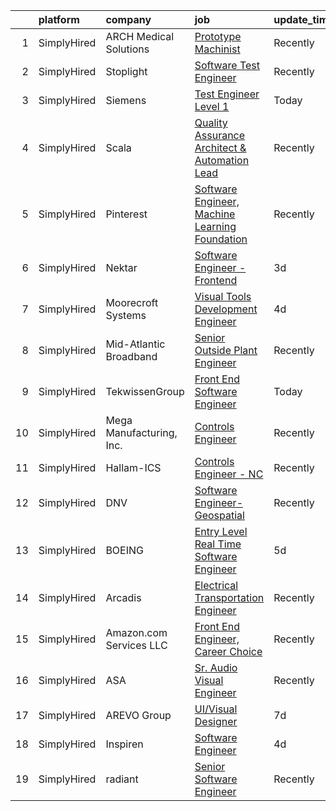 

|    | platform    | company                  | job                                                                                                                                                        | update_time   | location          |
|---:|:------------|:-------------------------|:-----------------------------------------------------------------------------------------------------------------------------------------------------------|:--------------|:------------------|
|  1 | SimplyHired | ARCH Medical Solutions   | [Prototype Machinist](https://www.simplyhired.com/job/3qjhPgNEYM3V1YFGt3BClhfZUEz6HA38LDIzjhiQ-NAw5rngCvoBfw?q=visual+engineer)                            | Recently      | Seabrook, NH      |
|  2 | SimplyHired | Stoplight                | [Software Test Engineer](https://www.simplyhired.com/job/HK_8zDF2_QL4HjJbn3PDAsNNxHO1eCFtYQXGdqSQDkR6dl3BH17y6Q?q=visual+engineer)                         | Recently      | Remote            |
|  3 | SimplyHired | Siemens                  | [Test Engineer Level 1](https://www.simplyhired.com/job/rZScAQ9gx_DF7B9HxSNHXW-PSLMr8KCFpzXtyCZStPZeSbmRtP-MaA?q=visual+engineer)                          | Today         | Johnson City, TN  |
|  4 | SimplyHired | Scala                    | [Quality Assurance Architect & Automation Lead](https://www.simplyhired.com/job/EdwUZ5cMNJ-YwwtKbR3uY_KdotkZagmncIULx6zeyZGs-pEmK_jZtw?q=visual+engineer)  | Recently      | Malvern, PA       |
|  5 | SimplyHired | Pinterest                | [Software Engineer, Machine Learning Foundation](https://www.simplyhired.com/job/-er4LmsEOyh0la86mNQ-iNIwSqSCgdl37lQG9R7N3qjaTbrG4aQ3tA?q=visual+engineer) | Recently      | Remote            |
|  6 | SimplyHired | Nektar                   | [Software Engineer - Frontend](https://www.simplyhired.com/job/xiTuAcUlnOa44YQfeDmWgkeVfyH6E8O9_V-mODuxp-E9htSeYpsJBw?q=visual+engineer)                   | 3d            | San Francisco, CA |
|  7 | SimplyHired | Moorecroft Systems       | [Visual Tools Development Engineer](https://www.simplyhired.com/job/r7dF0i8GkmIbk8YargSJhR7PWufY4SYzMAtpN78Nc5uIQ1aSM_OJDQ?q=visual+engineer)              | 4d            | Remote            |
|  8 | SimplyHired | Mid-Atlantic Broadband   | [Senior Outside Plant Engineer](https://www.simplyhired.com/job/ICGhglVn08P4tI9p5WeAec0S6SL0Z-g68i6q04JGXDaEmPseOGjrbA?q=visual+engineer)                  | Recently      | South Boston, VA  |
|  9 | SimplyHired | TekwissenGroup           | [Front End Software Engineer](https://www.simplyhired.com/job/Y0dX-hJ0y8aw79-snufqJCHyFpspOzlbvOiOYF7MYAEBd3mE4MSWbg?q=visual+engineer)                    | Today         | Menlo Park, CA    |
| 10 | SimplyHired | Mega Manufacturing, Inc. | [Controls Engineer](https://www.simplyhired.com/job/A-PuLvSL_MSX4LQRH98oIWQQrXj2TQ7eGS_jFvpYgV-Fy8o4GRfiNw?q=visual+engineer)                              | Recently      | Rockford, IL      |
| 11 | SimplyHired | Hallam-ICS               | [Controls Engineer - NC](https://www.simplyhired.com/job/DOGd1C5hBebf7bjHF04ZQmod2c1lYghbzwR0BEiad8ecdQ1pyL6f4w?q=visual+engineer)                         | Recently      | Apex, NC          |
| 12 | SimplyHired | DNV                      | [Software Engineer-Geospatial](https://www.simplyhired.com/job/eHQg2E2Z6Ovn0xL1RAwZUes5FyifmtVhRN2_kIctRUaFMEeVRW759w?q=visual+engineer)                   | Recently      | Mechanicsburg, PA |
| 13 | SimplyHired | BOEING                   | [Entry Level Real Time Software Engineer](https://www.simplyhired.com/job/z_4xzkKmZll5ZzUQ8He5Es-C4YYrUQ_LOcYZWNt-TyCBpRWxpG_LRw?q=visual+engineer)        | 5d            | Tukwila, WA       |
| 14 | SimplyHired | Arcadis                  | [Electrical Transportation Engineer](https://www.simplyhired.com/job/S_d1Z81H6oNIum-1atZICxlAtj-ITdJfTvfY18WPb5KiLe2dWyIqwg?q=visual+engineer)             | Recently      | Atlanta, GA       |
| 15 | SimplyHired | Amazon.com Services LLC  | [Front End Engineer, Career Choice](https://www.simplyhired.com/job/ZgTioSat1k04Q7ETPdxtoy-EHiKHbtmPBmoynRMyDLWuGEvG0hh0rg?q=visual+engineer)              | Recently      | Remote            |
| 16 | SimplyHired | ASA                      | [Sr. Audio Visual Engineer](https://www.simplyhired.com/job/u6HjEjOoK-LxAqZRk5lo7pkZ2qO5N5BIEqkDodoAOVOT9T7rFMTpMw?q=visual+engineer)                      | Recently      | Santa Clara, CA   |
| 17 | SimplyHired | AREVO Group              | [UI/Visual Designer](https://www.simplyhired.com/job/qrm7lu0OeOtigHUZG8eRnpMQShi763qtXMlsN8j_zyfqy4XSh3muUw?q=visual+engineer)                             | 7d            | Remote            |
| 18 | SimplyHired | Inspiren                 | [Software Engineer](https://www.simplyhired.com/job/o6oC4E5b_4MOXjPKYemAwldsnOQy1MCVK8NdjEi_GBUMi7XCOjZ6Ew?q=visual+engineer)                              | 4d            | Remote            |
| 19 | SimplyHired | radiant                  | [Senior Software Engineer](https://www.simplyhired.com/job/IqoUbw0HaXd-Xf4hGWJOdyR28_c3ey4PMv0a4mbXgVQySPXyh1gJHg?q=visual+engineer)                       | Recently      | Albuquerque, NM   |